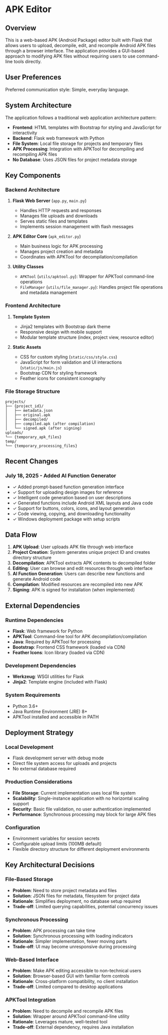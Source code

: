 # APK Editor

## Overview

This is a web-based APK (Android Package) editor built with Flask that allows users to upload, decompile, edit, and recompile Android APK files through a browser interface. The application provides a GUI-based approach to modifying APK files without requiring users to use command-line tools directly.

## User Preferences

Preferred communication style: Simple, everyday language.

## System Architecture

The application follows a traditional web application architecture pattern:

- **Frontend**: HTML templates with Bootstrap for styling and JavaScript for interactivity
- **Backend**: Flask web framework with Python
- **File System**: Local file storage for projects and temporary files
- **APK Processing**: Integration with APKTool for decompiling and recompiling APK files
- **No Database**: Uses JSON files for project metadata storage

## Key Components

### Backend Architecture

1. **Flask Web Server** (`app.py`, `main.py`)
   - Handles HTTP requests and responses
   - Manages file uploads and downloads
   - Serves static files and templates
   - Implements session management with flash messages

2. **APK Editor Core** (`apk_editor.py`)
   - Main business logic for APK processing
   - Manages project creation and metadata
   - Coordinates with APKTool for decompilation/compilation

3. **Utility Classes**
   - `APKTool` (`utils/apktool.py`): Wrapper for APKTool command-line operations
   - `FileManager` (`utils/file_manager.py`): Handles project file operations and metadata management

### Frontend Architecture

1. **Template System**
   - Jinja2 templates with Bootstrap dark theme
   - Responsive design with mobile support
   - Modular template structure (index, project view, resource editor)

2. **Static Assets**
   - CSS for custom styling (`static/css/style.css`)
   - JavaScript for form validation and UI interactions (`static/js/main.js`)
   - Bootstrap CDN for styling framework
   - Feather icons for consistent iconography

### File Storage Structure

```
projects/
├── {project_id}/
│   ├── metadata.json
│   ├── original.apk
│   ├── decompiled/
│   ├── compiled.apk (after compilation)
│   └── signed.apk (after signing)
uploads/
└── {temporary_apk_files}
temp/
└── {temporary_processing_files}
```

## Recent Changes

### July 18, 2025 - Added AI Function Generator
- ✓ Added prompt-based function generation interface
- ✓ Support for uploading design images for reference
- ✓ Intelligent code generation based on user descriptions
- ✓ Generated functions include Android XML layouts and Java code
- ✓ Support for buttons, colors, icons, and layout generation
- ✓ Code viewing, copying, and downloading functionality
- ✓ Windows deployment package with setup scripts

## Data Flow

1. **APK Upload**: User uploads APK file through web interface
2. **Project Creation**: System generates unique project ID and creates directory structure
3. **Decompilation**: APKTool extracts APK contents to decompiled folder
4. **Editing**: User can browse and edit resources through web interface
5. **AI Function Generation**: Users can describe new functions and generate Android code
6. **Compilation**: Modified resources are recompiled into new APK
7. **Signing**: APK is signed for installation (when implemented)

## External Dependencies

### Runtime Dependencies
- **Flask**: Web framework for Python
- **APKTool**: Command-line tool for APK decompilation/compilation
- **Java**: Required by APKTool for processing
- **Bootstrap**: Frontend CSS framework (loaded via CDN)
- **Feather Icons**: Icon library (loaded via CDN)

### Development Dependencies
- **Werkzeug**: WSGI utilities for Flask
- **Jinja2**: Template engine (included with Flask)

### System Requirements
- Python 3.6+
- Java Runtime Environment (JRE) 8+
- APKTool installed and accessible in PATH

## Deployment Strategy

### Local Development
- Flask development server with debug mode
- Direct file system access for uploads and projects
- No external database required

### Production Considerations
- **File Storage**: Current implementation uses local file system
- **Scalability**: Single-instance application with no horizontal scaling support
- **Security**: Basic file validation, no user authentication implemented
- **Performance**: Synchronous processing may block for large APK files

### Configuration
- Environment variables for session secrets
- Configurable upload limits (100MB default)
- Flexible directory structure for different deployment environments

## Key Architectural Decisions

### File-Based Storage
- **Problem**: Need to store project metadata and files
- **Solution**: JSON files for metadata, filesystem for project data
- **Rationale**: Simplifies deployment, no database setup required
- **Trade-off**: Limited querying capabilities, potential concurrency issues

### Synchronous Processing
- **Problem**: APK processing can take time
- **Solution**: Synchronous processing with loading indicators
- **Rationale**: Simpler implementation, fewer moving parts
- **Trade-off**: UI may become unresponsive during processing

### Web-Based Interface
- **Problem**: Make APK editing accessible to non-technical users
- **Solution**: Browser-based GUI with familiar form controls
- **Rationale**: Cross-platform compatibility, no client installation
- **Trade-off**: Limited compared to desktop applications

### APKTool Integration
- **Problem**: Need to decompile and recompile APK files
- **Solution**: Wrapper around APKTool command-line utility
- **Rationale**: Leverages mature, well-tested tool
- **Trade-off**: External dependency, requires Java installation